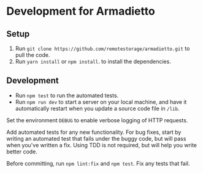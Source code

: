 # Development for Armadietto

## Setup

1. Run `git clone https://github.com/remotestorage/armadietto.git` to pull the code.
2. Run `yarn install` or `npm install`. to install the dependencies.

## Development

* Run `npm test` to run the automated tests. 
* Run `npm run dev` to start a server on your local machine, and have it automatically restart when you update a source code file in `/lib`.

Set the environment `DEBUG` to enable verbose logging of HTTP requests.

Add automated tests for any new functionality. For bug fixes, start by writing an automated test that fails under the buggy code, but will pass when you've written a fix. Using TDD is not required, but will help you write better code.

Before committing, run `npm lint:fix` and `npm test`. Fix any tests that fail.
